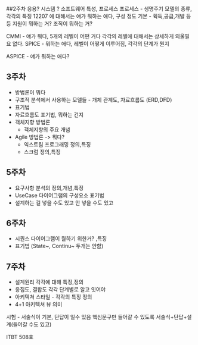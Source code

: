 ##2주차 
응용? 시스템 ? 소프트웨어 특성, 프로세스
프로세스 - 생명주기 모델의 종류, 각각의 특징
12207 에 대해서는 얘가 뭐하는 애다, 구성 정도
기본 - 획득,공급,개발 등등
지원이 뭐하는 거?
조직이 뭐하는 거?

CMMI - 얘가 뭐다, 5개의 레벨이 어떤 거다
각각의 레벨에 대해서는 상세하게 외울필요 없다.
SPICE - 뭐하는 애다, 레벨이 어떻게 이루어짐, 각각의 단계가 뭔지

ASPICE - 얘가 뭐하는 애다?


## 3주차
- 방법론이 뭐다
- 구조적 분석에서 사용하는 모델들 - 개체 관계도, 자료흐름도 (ERD,DFD)
- 표기법
- 자료흐름도 표기법, 뭐하는 건지
- 객체지향 방법론
    - 객체지향의 주요 개념
- Agile 방법론 -> 뭐다?
    - 익스트림 프로그래밍 정의,특징
    - 스크럼 정의,특징

## 5주차
- 요구사항 분석의 정의,개념,특징
- UseCase 다이어그램의  구성요소 표기법
- 설계하는 걸 넣을 수도 있고 안 넣을 수도 있고

## 6주차
- 시퀀스 다이어그램이 뭘하기 위한거? ,특징
- 표기법 (State~, Continu~ 두개는 안함)

## 7주차
- 설계원리 각각에 대해 특징,정의
- 응집도, 결합도 각각 단계별로 알고 잇어야
- 아키텍쳐 스타일 - 각각의 특징 정의
- 4+1 아키텍쳐 뷰 의미

시험 - 
서술식이 기본, 단답이 일수 있음
핵심문구만 들어갈 수 있도록
서술식+단답+설계(들어갈 수도 있고)

ITBT 508호 
